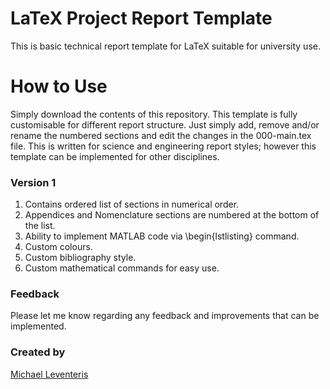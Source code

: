 # LaTeX Project Report Template
This is basic technical report template for LaTeX suitable for university use. 

How to Use
============

Simply download the contents of this repository. This template is fully customisable for different report structure. Just simply add, remove and/or rename the numbered sections and edit the changes in the 000-main.tex file. This is written for science and engineering report styles; however this template can be implemented for other disciplines.

### Version 1
1. Contains ordered list of sections in numerical order.
2. Appendices and Nomenclature sections are numbered at the bottom of the list.
3. Ability to implement MATLAB code via \begin{lstlisting} command.
4. Custom colours.
5. Custom bibliography style.
6. Custom mathematical commands for easy use.


### Feedback
Please let me know regarding any feedback and improvements that can be implemented.

### Created by
[Michael Leventeris](https://www.linkedin.com/in/michael-leventeris/)  
